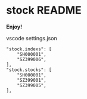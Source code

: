 # stock README

**Enjoy!**

vscode settings.json

    "stock.indexs": [
        "SH000001",
        "SZ399006",
    ],
    "stock.stocks": [
        "SH000001",
        "SZ399001",
        "SZ399005",
    ],

